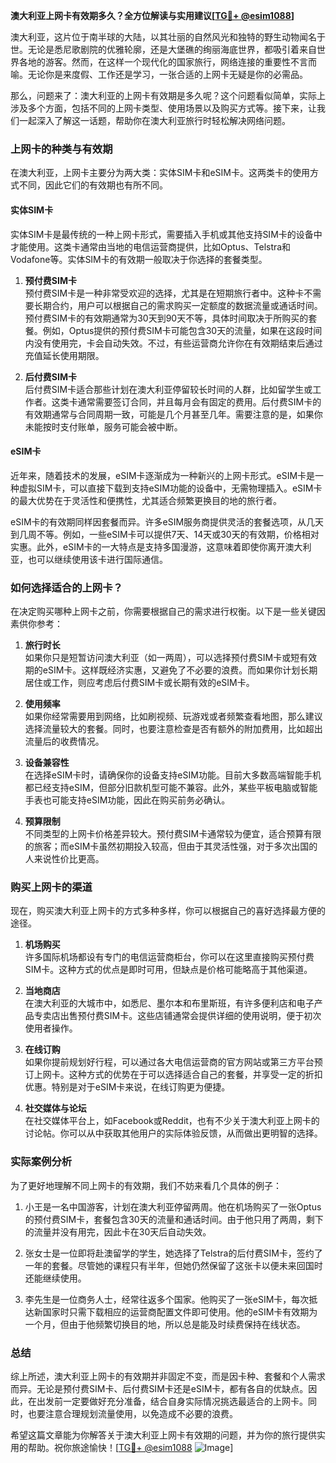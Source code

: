 **澳大利亚上网卡有效期多久？全方位解读与实用建议[[TG💪+ @esim1088](https://t.me/s/esim1088)]**

澳大利亚，这片位于南半球的大陆，以其壮丽的自然风光和独特的野生动物闻名于世。无论是悉尼歌剧院的优雅轮廓，还是大堡礁的绚丽海底世界，都吸引着来自世界各地的游客。然而，在这样一个现代化的国家旅行，网络连接的重要性不言而喻。无论你是来度假、工作还是学习，一张合适的上网卡无疑是你的必需品。

那么，问题来了：澳大利亚的上网卡有效期是多久呢？这个问题看似简单，实际上涉及多个方面，包括不同的上网卡类型、使用场景以及购买方式等。接下来，让我们一起深入了解这一话题，帮助你在澳大利亚旅行时轻松解决网络问题。

### 上网卡的种类与有效期

在澳大利亚，上网卡主要分为两大类：实体SIM卡和eSIM卡。这两类卡的使用方式不同，因此它们的有效期也有所不同。

#### 实体SIM卡

实体SIM卡是最传统的一种上网卡形式，需要插入手机或其他支持SIM卡的设备中才能使用。这类卡通常由当地的电信运营商提供，比如Optus、Telstra和Vodafone等。实体SIM卡的有效期一般取决于你选择的套餐类型。

1. **预付费SIM卡**  
   预付费SIM卡是一种非常受欢迎的选择，尤其是在短期旅行者中。这种卡不需要长期合约，用户可以根据自己的需求购买一定额度的数据流量或通话时间。预付费SIM卡的有效期通常为30天到90天不等，具体时间取决于所购买的套餐。例如，Optus提供的预付费SIM卡可能包含30天的流量，如果在这段时间内没有使用完，卡会自动失效。不过，有些运营商允许你在有效期结束后通过充值延长使用期限。

2. **后付费SIM卡**  
   后付费SIM卡适合那些计划在澳大利亚停留较长时间的人群，比如留学生或工作者。这类卡通常需要签订合同，并且每月会有固定的费用。后付费SIM卡的有效期通常与合同周期一致，可能是几个月甚至几年。需要注意的是，如果你未能按时支付账单，服务可能会被中断。

#### eSIM卡

近年来，随着技术的发展，eSIM卡逐渐成为一种新兴的上网卡形式。eSIM卡是一种虚拟SIM卡，可以直接下载到支持eSIM功能的设备中，无需物理插入。eSIM卡的最大优势在于灵活性和便携性，尤其适合频繁更换目的地的旅行者。

eSIM卡的有效期同样因套餐而异。许多eSIM服务商提供灵活的套餐选项，从几天到几周不等。例如，一些eSIM卡可以提供7天、14天或30天的有效期，价格相对实惠。此外，eSIM卡的一大特点是支持多国漫游，这意味着即使你离开澳大利亚，也可以继续使用该卡进行国际通信。

### 如何选择适合的上网卡？

在决定购买哪种上网卡之前，你需要根据自己的需求进行权衡。以下是一些关键因素供你参考：

1. **旅行时长**  
   如果你只是短暂访问澳大利亚（如一两周），可以选择预付费SIM卡或短有效期的eSIM卡。这样既经济实惠，又避免了不必要的浪费。而如果你计划长期居住或工作，则应考虑后付费SIM卡或长期有效的eSIM卡。

2. **使用频率**  
   如果你经常需要用到网络，比如刷视频、玩游戏或者频繁查看地图，那么建议选择流量较大的套餐。同时，也要注意检查是否有额外的附加费用，比如超出流量后的收费情况。

3. **设备兼容性**  
   在选择eSIM卡时，请确保你的设备支持eSIM功能。目前大多数高端智能手机都已经支持eSIM，但部分旧款机型可能不兼容。此外，某些平板电脑或智能手表也可能支持eSIM功能，因此在购买前务必确认。

4. **预算限制**  
   不同类型的上网卡价格差异较大。预付费SIM卡通常较为便宜，适合预算有限的旅客；而eSIM卡虽然初期投入较高，但由于其灵活性强，对于多次出国的人来说性价比更高。

### 购买上网卡的渠道

现在，购买澳大利亚上网卡的方式多种多样，你可以根据自己的喜好选择最方便的途径。

1. **机场购买**  
   许多国际机场都设有专门的电信运营商柜台，你可以在这里直接购买预付费SIM卡。这种方式的优点是即时可用，但缺点是价格可能略高于其他渠道。

2. **当地商店**  
   在澳大利亚的大城市中，如悉尼、墨尔本和布里斯班，有许多便利店和电子产品专卖店出售预付费SIM卡。这些店铺通常会提供详细的使用说明，便于初次使用者操作。

3. **在线订购**  
   如果你提前规划好行程，可以通过各大电信运营商的官方网站或第三方平台预订上网卡。这种方式的优势在于可以选择适合自己的套餐，并享受一定的折扣优惠。特别是对于eSIM卡来说，在线订购更为便捷。

4. **社交媒体与论坛**  
   在社交媒体平台上，如Facebook或Reddit，也有不少关于澳大利亚上网卡的讨论帖。你可以从中获取其他用户的实际体验反馈，从而做出更明智的选择。

### 实际案例分析

为了更好地理解不同上网卡的有效期，我们不妨来看几个具体的例子：

1. 小王是一名中国游客，计划在澳大利亚停留两周。他在机场购买了一张Optus的预付费SIM卡，套餐包含30天的流量和通话时间。由于他只用了两周，剩下的流量并没有用完，因此卡在30天后自动失效。

2. 张女士是一位即将赴澳留学的学生，她选择了Telstra的后付费SIM卡，签约了一年的套餐。尽管她的课程只有半年，但她仍然保留了这张卡以便未来回国时还能继续使用。

3. 李先生是一位商务人士，经常往返多个国家。他购买了一张eSIM卡，每次抵达新国家时只需下载相应的运营商配置文件即可使用。他的eSIM卡有效期为一个月，但由于他频繁切换目的地，所以总是能及时续费保持在线状态。

### 总结

综上所述，澳大利亚上网卡的有效期并非固定不变，而是因卡种、套餐和个人需求而异。无论是预付费SIM卡、后付费SIM卡还是eSIM卡，都有各自的优缺点。因此，在出发前一定要做好充分准备，结合自身实际情况挑选最适合的上网卡。同时，也要注意合理规划流量使用，以免造成不必要的浪费。

希望这篇文章能为你解答关于澳大利亚上网卡有效期的问题，并为你的旅行提供实用的帮助。祝你旅途愉快！[[TG💪+ @esim1088](https://t.me/s/esim1088) ![Image](https://i.postimg.cc/4NQfJmqS/Snipaste-2025-05-13-00-14-12.png)]